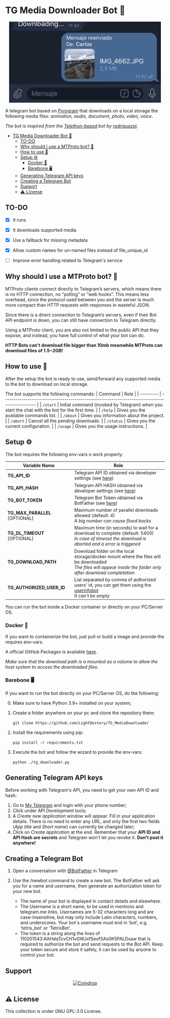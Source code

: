 # TG Media Downloader Bot 🤖

<p align="center"><img src="./preview.gif" alt="Preview"/></p>

A telegram bot based on [Pyrogram](https://github.com/pyrogram/pyrogram) that downloads on a local storage the following media files: _animation, audio, document, photo, video, voice_.

_The bot is inspired from the [Telethon-based](https://github.com/rodriguezst/telethon_downloader) bot by [rodriguezst](https://github.com/rodriguezst)._

- [TG Media Downloader Bot 🤖](#tg-media-downloader-bot-)
  - [TO-DO](#to-do)
  - [Why should I use a MTProto bot? 🧐](#why-should-i-use-a-mtproto-bot-)
  - [How to use 🧠](#how-to-use-)
  - [Setup ⚙️](#setup-️)
    - [Docker 🐋](#docker-)
    - [Barebone 🖥️](#barebone-️)
  - [Generating Telegram API keys](#generating-telegram-api-keys)
  - [Creating a Telegram Bot](#creating-a-telegram-bot)
  - [Support](#support)
  - [:warning: License](#warning-license)

## TO-DO

   - [x] It runs
   - [x] It downloads supported media
   - [x] Use a fallback for missing metadata
   - [x] Allow custom names for un-named files instead of file_unique_id
   - [ ] Improve error handling related to Telegram's service


## Why should I use a MTProto bot? 🧐

   MTProto clients connect directly to Telegram’s servers, which means there is no HTTP connection, no “polling” or “web hooks”. This means less overhead, since the protocol used between you and the server is much more compact than HTTP requests with responses in wasteful JSON.

   Since there is a direct connection to Telegram’s servers, even if their Bot API endpoint is down, you can still have connection to Telegram directly.

   Using a MTProto client, you are also not limited to the public API that they expose, and instead, you have full control of what your bot can do.

   __HTTP Bots can't download file bigger than 10mb meanwhile MTProto can download files of 1.5~2GB!__

## How to use 🧠

After the setup the bot is ready to use, send/forward any supported media to the bot to download on local storage.

The bot supports the following commands:
| Command   | Role                                                                                           |
| --------- | ---------------------------------------------------------------------------------------------- |
| `/start`  | Initial command (invoked by Telegram) when you start the chat with the bot for the first time. |
| `/help`   | Gives you the available commands list.                                                         |
| `/about`  | Gives you information about the project.                                                       |
| `/abort`  | Cancel all the pending downloads.                                                              |
| `/status` | Gives you the current configuration.                                                           |
| `/usage`  | Gives you the usage instructions.                                                              |

## Setup ⚙️

The bot requires the following env-vars o work properly:

| Variable Name                  | Role                                                                                                                                                               |
| ------------------------------ | ------------------------------------------------------------------------------------------------------------------------------------------------------------------ |
| __TG_API_ID__                  | Telegram API ID obtained via developer settings (see [here](#generating-telegram-api-keys))                                                                        |
| __TG_API_HASH__                | Telegram API HASH obtained via developer settings (see [here](#generating-telegram-api-keys))                                                                      |
| __TG_BOT_TOKEN__               | Telegram Bot Token obtained via BotFather (see [here](#creating-a-telegram-bot))                                                                                   |
| __TG_MAX_PARALLEL__ [OPTIONAL] | Maximum number of parallel downloads allowed (default: 4) <br>_A big number can cause flood bocks_                                                                 |
| __TG_DL_TIMEOUT__ [OPTIONAL]   | Maximum time (in seconds) to wait for a download to complete (default: 5400)<br>_In case of timeout the download is aborted and a error is triggered_              |
| __TG_DOWNLOAD_PATH__           | Download folder on the local storage/docker mount where the files will be downloaded<br>_The files will appear inside the folder only after download completation_ |
| __TG_AUTHORIZED_USER_ID__      | List separated by comma of authorized users' id, you can get them using the [userinfobot](https://github.com/nadam/userinfobot) <br>_It can't be empty_            |

You can run the bot inside a Docker container or directly on your PC/Server OS.

### Docker 🐋

 If you want to containerize the bot, just pull or build a image and provide the requires env-vars.

 A official GitHub Packages is available [here](https://github.com/LightDestory/TG_MediaDownloader/pkgs/container/tg_mediadownloader).

 _Make sure that the download path is a mounted as a volume to allow the host system to access the downloaded files._

### Barebone 🖥️

   If you want to run the bot directly on your PC/Server OS, do the following:

   0) Make sure to have Python 3.9+ installed on your system;
   1) Create a folder anywhere on your pc and clone the repository there:

      `git clone https://github.com/LightDestory/TG_MediaDownloader`

   2) Install the requirements using pip:

      `pip install -r requirements.txt`

   3) Execute the bot and follow the wizard to provide the env-vars:

      `python ./tg_downloader.py`


## Generating Telegram API keys

Before working with Telegram's API, you need to get your own API ID and hash:

1. Go to [My Telegram](https://my.telegram.org/) and login with your phone number;
2. Click under API Development tools;
3. A _Create new application_ window will appear. Fill in your application details. There is no need to enter any _URL_, and only the first two fields (_App title_ and _Short name_) can currently be changed later;
4. Click on _Create application_ at the end. Remember that your __API ID and API Hash are secrets__ and Telegram won't let you revoke it. __Don't post it anywhere!__

## Creating a Telegram Bot

1. Open a conversation with [@BotFather](https://telegram.me/botfather) in Telegram
2. Use the /newbot command to create a new bot. The BotFather will ask you for a name and username, then generate an authorization token for your new bot.

   * The name of your bot is displayed in contact details and elsewhere.
   * The Username is a short name, to be used in mentions and telegram.me links. Usernames are 5-32   characters long and are case-insensitive, but may only include Latin characters, numbers, and underscores. Your bot`s username must end in ‘bot’, e.g. ‘tetris_bot’ or ‘TetrisBot’.
   * The token is a string along the lines of 110201543:AAHdqTcvCH1vGWJxfSeofSAs0K5PALDsaw that is required to authorize the bot and send requests to the Bot API. Keep your token secure and store it safely, it can be used by anyone to control your bot.

## Support

<p align="center">
    <a href="https://coindrop.to/lightdestory" target="__blank"><img alt="Coindrop" title="Support me with a donation!"
            src="https://img.shields.io/badge/-Support me with coindrop.to-yellowgreen?style=for-the-badge&logo=paypal&logoColor=white" /></a>
</p>

## :warning: License

This collection is under GNU GPL-3.0 License.